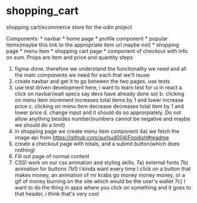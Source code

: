 # shopping_cart
shopping cart/ecommerce store for the odin project

Components:
    * navbar
    * home page 
        * profile component
        * popular items(maybe this link to the appropriate item url maybe not)
    * shopping page
        * menu item
    * shopping cart page
        * component of checkout with info on sum. Props are item and price and quantity
steps
1) figma-done. therefore we understand the funcitonality we need and all the main components we need for each that we'll reuse
2) create navbar and get it to go between the two pages. use tests
3) use test driven development here, i want to learn test for ui in react
    a. click on navbar(wait specs say devs have already done so)
    b. clicking on menu item increment increases total items by 1 and lower increase price
    c. clicking on menu item decrease decreases total item by 1 and lower price
    d. change input and it should do so approrpiately. Do not allow anything besides number(numbers cannot be negative and maybe we should do a limit)
4) in shopping page we create menu item component
4a) we fetch the image api from https://github.com/surhud004/Foodish#readme
5) create a checkout page with totals, and a submit button(which does nothing)
6) Fill out page of normal content
7) CSS! work on our css animation and styling skills.
7a) external fonts
7b) animation for buttons
    7b1) I kinda want every time I click on a button that makes money, an animation of 
        mr krabs go money money money, or a gif of money burning on the site which 
        would be the user's wallet
7c) I want to do the thing in apps where you click on something and it goes to that header, i think that's very cool

